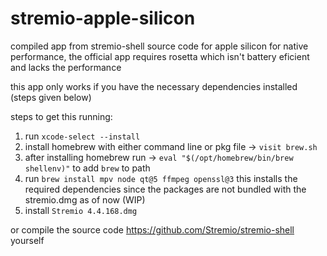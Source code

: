 # stremio-apple-silicon
compiled app from stremio-shell source code for apple silicon for native performance, the official app requires rosetta which isn't battery eficient and lacks the performance

this app only works if you have the necessary dependencies installed (steps given below)

steps to get this running:
1. run `xcode-select --install`
2. install homebrew with either command line or pkg file -> `visit brew.sh`
3. after installing homebrew run -> `eval "$(/opt/homebrew/bin/brew shellenv)"` to add `brew` to path
4. run `brew install mpv node qt@5 ffmpeg openssl@3` this installs the required dependencies since the packages are not bundled with the stremio.dmg as of now (WIP)
5. install `Stremio 4.4.168.dmg`

or compile the source code https://github.com/Stremio/stremio-shell yourself
